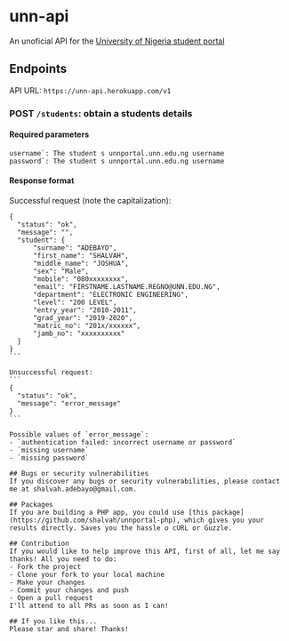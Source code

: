 # unn-api

An unoficial API for the [University of Nigeria student portal](http://unnportal.unn.edu.ng)

## Endpoints

API URL: `https://unn-api.herokuapp.com/v1`

### POST `/students`: obtain a students details

#### Required parameters
```
username`: The student s unnportal.unn.edu.ng username
password`: The student s unnportal.unn.edu.ng username
```

#### Response format

Successful request (note the capitalization):
````
{
  "status": "ok",
  "message": "",
  "student": {
      "surname": "ADEBAYO",
      "first_name": "SHALVAH",
      "middle_name": "JOSHUA",
      "sex": "Male",
      "mobile": "080xxxxxxxx",
      "email": "FIRSTNAME.LASTNAME.REGNO@UNN.EDU.NG",
      "department": "ELECTRONIC ENGINEERING",
      "level": "200 LEVEL",
      "entry_year": "2010-2011",
      "grad_year": "2019-2020",
      "matric_no": "201x/xxxxxx",
      "jamb_no": "xxxxxxxxxx"
  }
}
```

Unsuccessful request:
```
{
  "status": "ok",
  "message": "error_message"
}
```

Possible values of `error_message`:
- `authentication failed: incorrect username or password`
- `missing username`
- `missing password`

## Bugs or security vulnerabilities
If you discover any bugs or security vulnerabilities, please contact me at shalvah.adebayo@gmail.com.

## Packages
If you are building a PHP app, you could use [this package](https://github.com/shalvah/unnportal-php), which gives you your results directly. Saves you the hassle o cURL or Guzzle.

## Contribution
If you would like to help improve this API, first of all, let me say thanks! All you need to do:
- Fork the project
- Clone your fork to your local machine
- Make your changes
- Commit your changes and push
- Open a pull request
I'll attend to all PRs as soon as I can!

## If you like this...
Please star and share! Thanks!
